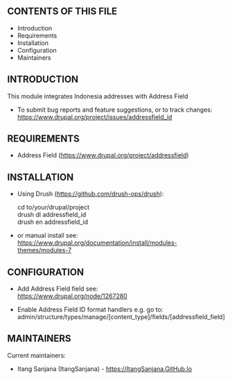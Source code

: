 ## CONTENTS OF THIS FILE

- Introduction
- Requirements
- Installation
- Configuration
- Maintainers

## INTRODUCTION

This module integrates Indonesia addresses with Address Field

- To submit bug reports and feature suggestions, or to track changes:  
https://www.drupal.org/project/issues/addressfield_id

## REQUIREMENTS

- Address Field (https://www.drupal.org/project/addressfield)

## INSTALLATION

- Using Drush (https://github.com/drush-ops/drush):

    cd to/your/drupal/project  
    drush dl addressfield_id  
    drush en addressfield_id

- or manual install see:  
https://www.drupal.org/documentation/install/modules-themes/modules-7

## CONFIGURATION

- Add Address Field field see:  
https://www.drupal.org/node/1267280

- Enable Address Field ID format handlers e.g. go to:  
admin/structure/types/manage/[content_type]/fields/[addressfield_field]

## MAINTAINERS

Current maintainers:

- Itang Sanjana (ItangSanjana) - https://ItangSanjana.GitHub.Io
